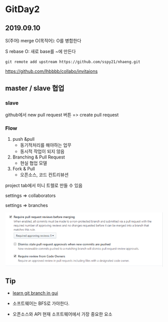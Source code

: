 # GitDay2

## 2019.09.10

S(주어) merge O(목적어): O를 병합한다

S rebase O: 새로 base를 ~에 만든다

`git remote add upstream https://github.com/sspy21/nhaeng.git`

https://github.com/lhbbbb/collabo/invitaions

## master / slave 협업

### slave

github에서 new pull request 버튼 => create pull request

### Flow

1. push &pull
   - 동기적처리를 해야하는 업무
   - 동시적 작업이 되지 않음
2. Branching & Pull Request
   - 현실 협업 모델
3. Fork & Pull
   - 오픈소스, 코드 컨트리뷰션



project tab에서 미니 트렐로 만들 수 있음

settings => collaborators

settings => branches

![branches](assets/branches.png)

## Tip

* [learn git branch in gui](https://learngitbranching.js.org/)

* 소프트웨어는 BFS로 가야한다.

* 오픈소스와 API 현재 소프트웨어에서 가장 중요한 요소